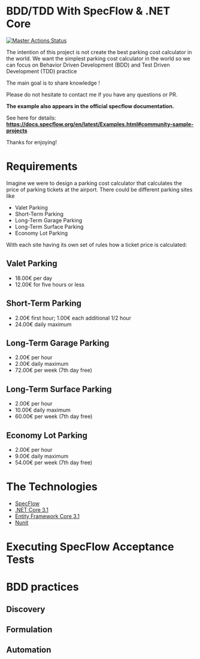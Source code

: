 # BDD/TDD With SpecFlow & .NET Core

[![Master Actions Status](https://github.com/tawfiknouri/BDD-TDD_ParkingCostCalculator_SpecFlow/workflows/ci-ubuntu/badge.svg)](https://github.com/tawfiknouri/BDD-TDD_ParkingCostCalculator_SpecFlow/actions)

The intention of this project is not create the best parking cost calculator in the world.
We want the simplest parking cost calculator in the world so we can focus on Behavior Driven Development (BDD) and Test Driven Development (TDD) practice

The main goal is to share knowledge !

Please do not hesitate to contact me if you have any questions or PR.


**The example also appears in the official specflow documentation.**

See here for details: **https://docs.specflow.org/en/latest/Examples.html#community-sample-projects**


Thanks for enjoying!


# Requirements

Imagine we were to design a parking cost calculator that calculates the price of parking tickets at the airport. There could be different parking sites like

* Valet Parking
* Short-Term Parking
* Long-Term Garage Parking
* Long-Term Surface Parking
* Economy Lot Parking

With each site having its own set of rules how a ticket price is calculated:
## Valet Parking
- 18.00€ per day
- 12.00€ for five hours or less
## Short-Term Parking
- 2.00€ first hour; 1.00€ each additional 1/2 hour
- 24.00€ daily maximum
## Long-Term Garage Parking
- 2.00€ per hour
- 2.00€ daily maximum
- 72.00€ per week (7th day free)
## Long-Term Surface Parking
- 2.00€ per hour
- 10.00€ daily maximum
- 60.00€ per week (7th day free)
## Economy Lot Parking
- 2.00€ per hour
- 9.00€ daily maximum
- 54.00€ per week (7th day free)

# The Technologies
* [SpecFlow](https://specflow.org/)
* [.NET Core 3.1](https://dotnet.microsoft.com/download)
* [Entity Framework Core 3.1](https://docs.microsoft.com/en-us/ef/core)
* [Nunit](https://nunit.org/)
  
# Executing SpecFlow Acceptance Tests


# BDD practices
## Discovery
## Formulation
## Automation
